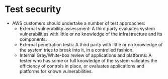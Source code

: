 # Test security
- AWS customers should undertake a number of test approaches:
  - External vulnerability assessment: A third party evaluates system vulnerabilities with little or no knowledge of the infrastructure and its components.
  - External penetration tests: A third party with little or no knowledge of the system tries to break into it, in a controlled fashion.
  - Internal Gray/White-box review of applications and platforms: A tester who has some or full knowledge of the system validates the efficiency of controls in place, or evaluates applications and platforms for known vulnerabilities.